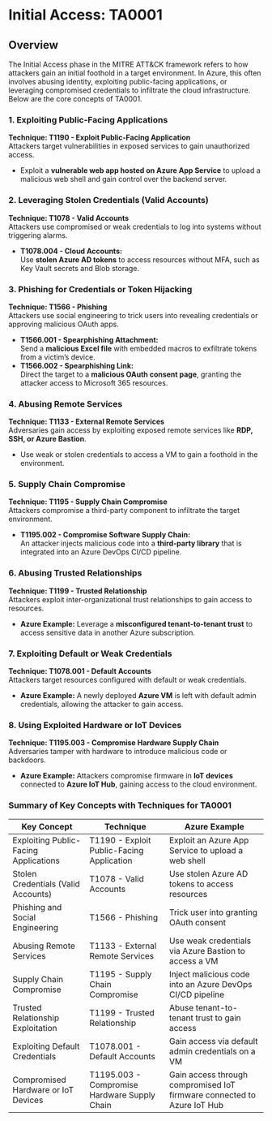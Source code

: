 # Initial Access: TA0001

## **Overview**

The Initial Access phase in the MITRE ATT\&CK framework refers to how attackers gain an initial foothold in a target environment. In Azure, this often involves abusing identity, exploiting public-facing applications, or leveraging compromised credentials to infiltrate the cloud infrastructure. Below are the core concepts of TA0001.

### **1. Exploiting Public-Facing Applications**

**Technique: T1190 - Exploit Public-Facing Application**\
Attackers target vulnerabilities in exposed services to gain unauthorized access.

* &#x20;Exploit a **vulnerable web app hosted on Azure App Service** to upload a malicious web shell and gain control over the backend server.

### **2. Leveraging Stolen Credentials (Valid Accounts)**

**Technique: T1078 - Valid Accounts**\
Attackers use compromised or weak credentials to log into systems without triggering alarms.

* **T1078.004 - Cloud Accounts:**\
  Use **stolen Azure AD tokens** to access resources without MFA, such as Key Vault secrets and Blob storage.

### **3. Phishing for Credentials or Token Hijacking**

**Technique: T1566 - Phishing**\
Attackers use social engineering to trick users into revealing credentials or approving malicious OAuth apps.

* **T1566.001 - Spearphishing Attachment:**\
  &#x20;Send a **malicious Excel file** with embedded macros to exfiltrate tokens from a victim’s device.
* **T1566.002 - Spearphishing Link:**\
  Direct the target to a **malicious OAuth consent page**, granting the attacker access to Microsoft 365 resources.

### **4. Abusing Remote Services**

**Technique: T1133 - External Remote Services**\
Adversaries gain access by exploiting exposed remote services like **RDP, SSH, or Azure Bastion**.

* Use weak or stolen credentials to access a VM to gain a foothold in the environment.

### **5. Supply Chain Compromise**

**Technique: T1195 - Supply Chain Compromise**\
Attackers compromise a third-party component to infiltrate the target environment.

* **T1195.002 - Compromise Software Supply Chain:**\
  An attacker injects malicious code into a **third-party library** that is integrated into an Azure DevOps CI/CD pipeline.

### **6. Abusing Trusted Relationships**

**Technique: T1199 - Trusted Relationship**\
Attackers exploit inter-organizational trust relationships to gain access to resources.

* **Azure Example:** Leverage a **misconfigured tenant-to-tenant trust** to access sensitive data in another Azure subscription.

### **7. Exploiting Default or Weak Credentials**

**Technique: T1078.001 - Default Accounts**\
Attackers target resources configured with default or weak credentials.

* **Azure Example:** A newly deployed **Azure VM** is left with default admin credentials, allowing the attacker to gain access.

### **8. Using Exploited Hardware or IoT Devices**

**Technique: T1195.003 - Compromise Hardware Supply Chain**\
Adversaries tamper with hardware to introduce malicious code or backdoors.

* **Azure Example:** Attackers compromise firmware in **IoT devices** connected to **Azure IoT Hub**, gaining access to the cloud environment.

### **Summary of Key Concepts with Techniques for TA0001**

| **Key Concept**                       | **Technique**                                | **Azure Example**                                                       |
| ------------------------------------- | -------------------------------------------- | ----------------------------------------------------------------------- |
| Exploiting Public-Facing Applications | T1190 - Exploit Public-Facing Application    | Exploit an Azure App Service to upload a web shell                      |
| Stolen Credentials (Valid Accounts)   | T1078 - Valid Accounts                       | Use stolen Azure AD tokens to access resources                          |
| Phishing and Social Engineering       | T1566 - Phishing                             | Trick user into granting OAuth consent                                  |
| Abusing Remote Services               | T1133 - External Remote Services             | Use weak credentials via Azure Bastion to access a VM                   |
| Supply Chain Compromise               | T1195 - Supply Chain Compromise              | Inject malicious code into an Azure DevOps CI/CD pipeline               |
| Trusted Relationship Exploitation     | T1199 - Trusted Relationship                 | Abuse tenant-to-tenant trust to gain access                             |
| Exploiting Default Credentials        | T1078.001 - Default Accounts                 | Gain access via default admin credentials on a VM                       |
| Compromised Hardware or IoT Devices   | T1195.003 - Compromise Hardware Supply Chain | Gain access through compromised IoT firmware connected to Azure IoT Hub |

###
